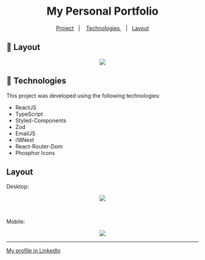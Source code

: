 <h1 align="center">My Personal Portfolio</h1>

<p align="center">
  <a href="#-project">Project</a>&nbsp;&nbsp;&nbsp;|&nbsp;&nbsp;&nbsp;
    <a href="#-technologies"> Technologies </a>&nbsp;&nbsp;&nbsp;|&nbsp;&nbsp;
    <a href="#-layout">Layout</a>
</p>

## 🔖 Layout

<p align="center">
<img src="https://github.com/felipenobrg/portfolio/assets/122055576/5e66e43b-2c2c-46d6-bfdf-db8d6d3f77b1">
</p>
  
## 🚀 Technologies

This project was developed using the following technologies:

- ReactJS
- TypeScript
- Styled-Components
- Zod
- EmailJS
- i18Next
- React-Router-Dom
- Phosphor Icons

## Layout

<p>Desktop: </p>

<p align="center">
 <img  src="https://github.com/felipenobrg/portfolio/assets/122055576/3c576cb8-6ec5-449c-aede-855e87498015">
</p>

<br />

<p>Mobile: </p>

<p align="center">
<img src="https://github.com/felipenobrg/portfolio/assets/122055576/2e24d560-0a18-4437-8ab8-27034e4bc6b8" />

</p>

---

[My profile in Linkedln](https://www.linkedin.com/in/felipenobrg)

